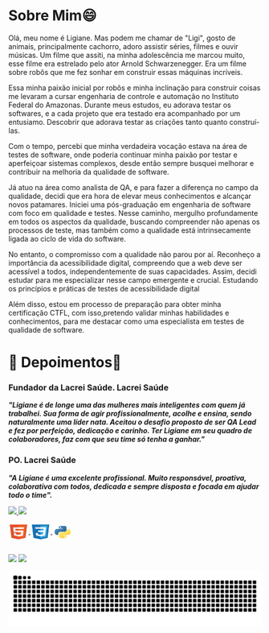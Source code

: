 # Sobre Mim😄 #
Olá, meu nome é Ligiane. Mas podem me chamar de "Ligi", gosto de animais, principalmente cachorro, adoro assistir séries, filmes e ouvir músicas. Um filme que assiti, na minha adolescência me marcou muito, esse filme era estrelado pelo ator Arnold Schwarzenegger. Era um filme sobre robôs que me fez sonhar em construir essas máquinas incríveis.

Essa minha paixão inicial por robôs e minha inclinação para construir coisas me levaram  a cursar engenharia de controle e automação no Instituto Federal do Amazonas.  Durante meus estudos, eu adorava testar os softwares, e a cada projeto que era testado era acompanhado por um entusiamo. Descobrir que adorava testar as criações tanto quanto construí-las.  

Com o tempo, percebi que minha verdadeira vocação estava na área de testes de software, onde poderia continuar minha paixão por testar e aperfeiçoar sistemas complexos, desde então sempre busquei melhorar e contribuir na melhoria da qualidade de software.

Já atuo na área como analista de QA, e para fazer a diferença no campo da qualidade, decidi que era hora de elevar meus conhecimentos e alcançar novos patamares. Iniciei uma pós-graduação em engenharia de software com foco em qualidade e testes. Nesse caminho, mergulho profundamente em todos os aspectos da qualidade, buscando compreender não apenas os processos de teste, mas também como a qualidade está intrinsecamente ligada ao ciclo de vida do software.

No entanto, o compromisso com a qualidade não parou por aí. Reconheço a importância da acessibilidade digital, compreendo que a web deve ser acessível a todos, independentemente de suas capacidades. Assim, decidi estudar para me especializar nesse campo emergente e crucial. Estudando os princípios e práticas de testes de acessibilidade digital

Além disso, estou em processo de preparação para obter minha certificação CTFL, com isso,pretendo validar minhas habilidades e conhecimentos, para me destacar como uma especialista em testes de qualidade de software.

# 📝 Depoimentos📝  #

### Fundador da Lacrei Saúde. Lacrei Saúde ###
***"Ligiane é de longe uma das mulheres mais inteligentes com quem já trabalhei. Sua forma de agir profissionalmente, acolhe e ensina, sendo naturalmente uma líder nata. Aceitou o desafio proposto de ser QA Lead e fez por perfeição, dedicação e carinho. Ter Ligiane em seu quadro de colaboradores, faz com que seu time só tenha a ganhar."***

### PO. Lacrei Saúde ###
***"A Ligiane é uma excelente profissional. Muito responsável, proativa, colaborativa com todos, dedicada e sempre disposta e focada em ajudar todo o time".***








<div>
  <a href="https://github.com/LigianeBasques">
  <img height="160em" src="https://github-readme-stats.vercel.app/api?username=LigianeBasques&show_icons=true&theme=synthwave&include_all_commits=true&count_private=true"/>
  <img height="160em" src="https://github-readme-stats.vercel.app/api/top-langs/?username=LigianeBasques&layout=compact&langs_count=7&theme=highcontrast"/>
</div>
<div style="display: inline_block"><br>
   
   <img align="center" alt="Ligi-HTML" height="30" width="40" src="https://raw.githubusercontent.com/devicons/devicon/master/icons/html5/html5-original.svg">
   <img align="center" alt="Ligi-CSS" height="30" width="40" src="https://raw.githubusercontent.com/devicons/devicon/master/icons/css3/css3-original.svg">
   <img align="center" alt="Ligi-Python" height="30" width="40" src="https://raw.githubusercontent.com/devicons/devicon/master/icons/python/python-original.svg">
   
 </div>

              
##
 
 <div>
  </a> 
  <a href = "email:ligianealzie25@gmail.com"><img src="https://img.shields.io/badge/Gmail-D14836?style=for-the-badge&logo=gmail&logoColor=white" target="_blank"></a>
  <a href="https://www.linkedin.com/in/ligiane-basques/" target="_blank"><img src="https://img.shields.io/badge/-LinkedIn-%230077B5?style=for-the-badge&logo=linkedin&logoColor=white" target="_blank"></a>
 
   ![Snake animation](https://github.com/LigianeBasques/LigianeBasques/blob/output/github-contribution-grid-snake.svg)
 </div>


